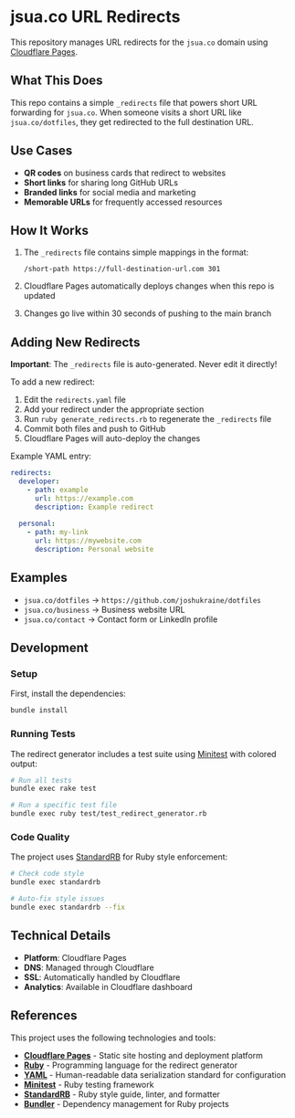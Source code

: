 # jsua.co URL Redirects

This repository manages URL redirects for the `jsua.co` domain using [Cloudflare Pages](https://pages.cloudflare.com/).

## What This Does

This repo contains a simple `_redirects` file that powers short URL forwarding for `jsua.co`. When someone visits a short URL like `jsua.co/dotfiles`, they get redirected to the full destination URL.

## Use Cases

- **QR codes** on business cards that redirect to websites
- **Short links** for sharing long GitHub URLs
- **Branded links** for social media and marketing
- **Memorable URLs** for frequently accessed resources

## How It Works

1. The `_redirects` file contains simple mappings in the format:

   ```text
   /short-path https://full-destination-url.com 301
   ```

2. Cloudflare Pages automatically deploys changes when this repo is updated

3. Changes go live within 30 seconds of pushing to the main branch

## Adding New Redirects

**Important**: The `_redirects` file is auto-generated. Never edit it directly!

To add a new redirect:

1. Edit the `redirects.yaml` file
2. Add your redirect under the appropriate section
3. Run `ruby generate_redirects.rb` to regenerate the `_redirects` file
4. Commit both files and push to GitHub
5. Cloudflare Pages will auto-deploy the changes

Example YAML entry:
```yaml
redirects:
  developer:
    - path: example
      url: https://example.com
      description: Example redirect
  
  personal:
    - path: my-link
      url: https://mywebsite.com
      description: Personal website
```

## Examples

- `jsua.co/dotfiles` → `https://github.com/joshukraine/dotfiles`
- `jsua.co/business` → Business website URL
- `jsua.co/contact` → Contact form or LinkedIn profile

## Development

### Setup

First, install the dependencies:

```bash
bundle install
```

### Running Tests

The redirect generator includes a test suite using [Minitest](https://github.com/minitest/minitest) with colored output:

```bash
# Run all tests
bundle exec rake test

# Run a specific test file
bundle exec ruby test/test_redirect_generator.rb
```

### Code Quality

The project uses [StandardRB](https://github.com/standardrb/standard) for Ruby style enforcement:

```bash
# Check code style
bundle exec standardrb

# Auto-fix style issues
bundle exec standardrb --fix
```

## Technical Details

- **Platform**: Cloudflare Pages
- **DNS**: Managed through Cloudflare
- **SSL**: Automatically handled by Cloudflare
- **Analytics**: Available in Cloudflare dashboard

## References

This project uses the following technologies and tools:

- **[Cloudflare Pages](https://pages.cloudflare.com/)** - Static site hosting and deployment platform
- **[Ruby](https://www.ruby-lang.org/)** - Programming language for the redirect generator
- **[YAML](https://yaml.org/)** - Human-readable data serialization standard for configuration
- **[Minitest](https://github.com/minitest/minitest)** - Ruby testing framework
- **[StandardRB](https://github.com/standardrb/standard)** - Ruby style guide, linter, and formatter
- **[Bundler](https://bundler.io/)** - Dependency management for Ruby projects
